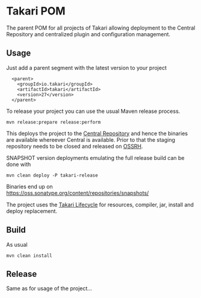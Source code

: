 # Takari POM

The parent POM for all projects of Takari allowing deployment to the Central
Repository and centralized plugin and configuration management.

## Usage

Just add a parent segment with the latest version to your project

```
  <parent>
    <groupId>io.takari</groupId>
    <artifactId>takari</artifactId>
    <version>27</version>
  </parent>
```

To release your project you can use the usual Maven release process.

```
mvn release:prepare release:perform
```

This deploys the project to the
[Central Repository](http://central.sonatype.org/) and hence the
binaries are available whereever Central is available. Prior to that the staging
repository needs to be closed and released on [OSSRH](https://oss.sonatype.org/).

SNAPSHOT version deployments emulating the full release build can be done with

```
mvn clean deploy -P takari-release
```

Binaries end up on https://oss.sonatype.org/content/repositories/snapshots/

The project uses the 
[Takari Lifecycle](http://takari.io/book/40-lifecycle.html) for resources,
compiler, jar, install and deploy replacement. 

## Build

As usual

```
mvn clean install
```

## Release

Same as for usage of the project...

